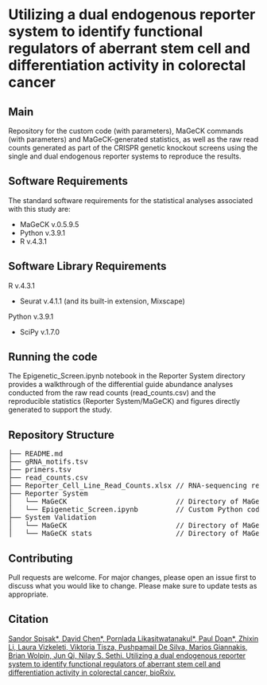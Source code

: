 # Utilizing a dual endogenous reporter system to identify functional regulators of aberrant stem cell and differentiation activity in colorectal cancer
 
## Main
Repository for the custom code (with parameters), MaGeCK commands (with parameters) and MaGeCK-generated statistics, as well as the raw read counts generated as part of the CRISPR genetic knockout screens using the single and dual endogenous reporter systems to reproduce the results.

## Software Requirements 
The standard software requirements for the statistical analyses associated with this study are:
* MaGeCK v.0.5.9.5
* Python v.3.9.1
* R v.4.3.1

## Software Library Requirements
R v.4.3.1
* Seurat v.4.1.1 (and its built-in extension, Mixscape)

Python v.3.9.1
* SciPy v.1.7.0

## Running the code
The Epigenetic_Screen.ipynb notebook in the Reporter System directory provides a walkthrough of the differential guide abundance analyses conducted from the raw read counts (read_counts.csv) and the reproducible statistics (Reporter System/MaGeCK) and figures directly generated to support the study.

## Repository Structure
<pre>
├── README.md
├── gRNA_motifs.tsv
├── primers.tsv
├── read_counts.csv
├── Reporter_Cell_Line_Read_Counts.xlsx // RNA-sequencing read counts of GFP+ and mKate2+ fractions of the HT29 Dual Reporter cell line. 
├── Reporter System                                     
│   └── MaGeCK                          // Directory of MaGeCK-generated results. (L3 + L6: HT29 Dual Reporter, L1 + L4: Single HT29 GFP Reporter, L2 + L5: Single HT29 mKate2 Reporter)
│   └── Epigenetic_Screen.ipynb         // Custom Python code for analyses of CRISPR genetic screen.
├── System Validation                                    
│   └── MaGeCK                          // Directory of MaGeCK-generated results for early validation of the endogenous reporter system using MaGeCK MLE.
│   └── MaGeCK_stats                    // Directory of MaGeCK-generated results for early validation of the endogenous reporter system using MaGeCK RRA.
</pre>

## Contributing
Pull requests are welcome. For major changes, please open an issue first to discuss what you would like to change. Please make sure to update tests as appropriate.

## Citation
[Sandor Spisak*, David Chen*, Pornlada Likasitwatanakul*, Paul Doan*, Zhixin Li, Laura Vizkeleti, Viktoria Tisza, Pushpamail De Silva, Marios Giannakis, Brian Wolpin, Jun Qi, Nilay S. Sethi. Utilizing a dual endogenous reporter system to identify functional regulators of aberrant stem cell and differentiation activity in colorectal cancer, bioRxiv.](https://doi.org/10.1101/2023.06.21.545895)



